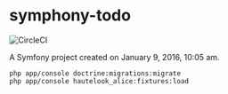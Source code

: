 symphony-todo
=============
![CircleCI](https://circleci.com/gh/Syati/symfony-todo/tree/master.svg?style=svg&circle-token=bd875963d3b6f316b29050933f4bb5d3b405cb59)

A Symfony project created on January 9, 2016, 10:05 am.



```
php app/console doctrine:migrations:migrate
php app/console hautelook_alice:fixtures:load
```
